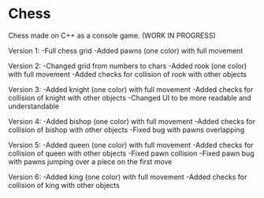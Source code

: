 # Chess
Chess made on C++ as a console game. (WORK IN PROGRESS)

Version 1:
-Full chess grid
-Added pawns (one color) with full movement

Version 2:
-Changed grid from numbers to chars
-Added rook (one color) with full movement
-Added checks for collision of rook with other objects

Version 3:
-Added knight (one color) with full movement
-Added checks for collision of knight with other objects
-Changed UI to be more readable and understandable

Version 4:
-Added bishop (one color) with full movement
-Added checks for collision of bishop with other objects
-Fixed bug with pawns overlapping

Version 5:
-Added queen (one color) with full movement
-Added checks for collision of queen with other objects
-Fixed pawn collision
-Fixed pawn bug with pawns jumping over a piece on the first move

Version 6:
-Added king (one color) with full movement
-Added checks for collision of king with other objects
